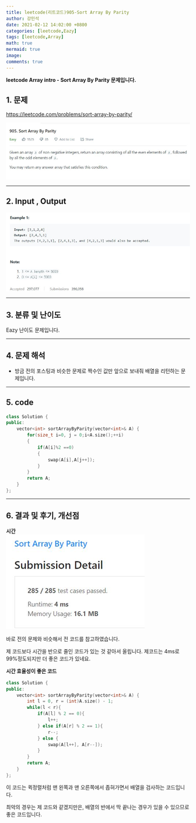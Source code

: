 ```yaml
---
title: leetcode(리트코드)905-Sort Array By Parity    
author: 강민석
date: 2021-02-12 14:02:00 +0800
categories: [leetcode,Eazy]
tags: [leetcode,Array]
math: true
mermaid: true
image: 
comments: true
---
```


**leetcode Array intro - Sort Array By Parity 문제입니다.**

## 1. 문제
<https://leetcode.com/problems/sort-array-by-parity/>  

![](/assets/img/sample/leetcode/905/Problem.JPG)

-----  

## 2. Input , Output

![](/assets/img/sample/leetcode/905/input.JPG)

-----  

## 3. 분류 및 난이도

Eazy 난이도 문제입니다.  

-----  

## 4. 문제 해석

- 방금 전의 포스팅과 비슷한 문제로 짝수인 값만 앞으로 보내줘 배열을 리턴하는 문제입니다.  

-----  

## 5. code

```c++
class Solution {
public:
    vector<int> sortArrayByParity(vector<int>& A) {
        for(size_t i=0, j = 0;i<A.size();++i)
        {
            if(A[i]%2 ==0)
            {
                swap(A[i],A[j++]);
            }
        }
        return A;
    }
};
```
-----

## 6. 결과 및 후기, 개선점

**시간**  
![](/assets/img/sample/leetcode/905/result.JPG)  

바로 전의 문제와 비슷해서 전 코드를 참고하였습니다.  

제 코드보다 시간을 반으로 줄인 코드가 있는 것 같아서 올립니다. 제코드는 4ms로 99%정도되지만 더 좋은 코드가 있네요.  

**시간 효율성이 좋은 코드**

```c++
class Solution {
public:
    vector<int> sortArrayByParity(vector<int>& A) {
        int l = 0, r = (int)A.size() - 1;
        while(l < r){
            if(A[l] % 2 == 0){
                l++;
            } else if(A[r] % 2 == 1){
                r--;
            } else {
                swap(A[l++], A[r--]);
            }
        }
        return A;
    }
};
```

이 코드는 퀵정렬처럼 맨 왼쪽과 맨 오른쪽에서 좁혀가면서 배열을 검사하는 코드입니다.

최악의 경우는 제 코드와 같겠지만은, 배열의 반에서 딱 끝나는 경우가 있을 수 있으므로 좋은 코드입니다.  






